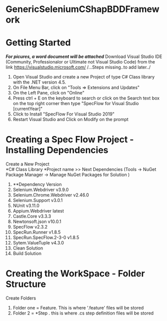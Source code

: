# GenericSeleniumCShapBDDFramework
# Getting Started
***For picures, a word document will be attached***
Download Visual Studio IDE (Community, Professionalor or Ultimate not Visual Studio Code) from the link https://visualstudio.microsoft.com/
/...Steps missing..to add later../
1. Open Visual Studio and create a new Project of type C# Class library with the .NET version 4.5.
2. On File Menu Bar, click on "Tools => Extensions and Updates"
3. On the Left Pane, click on "Online"
4. Press ctrl + E on the keyboard to search or click on the Search text box on the top right corner then type "SpecFlow for Visual Studio [currentYear]"
5. Click to  Install "SpecFlow For Visual Studio 2019"
6. Restart Visual Studio and Click on Modify on the prompt

# Creating a Spec Flow Project - Installing Dependencies
Create a New Project  
  *C# Class Library 
  *Project name >> Next 
Dependencies (Tools -> NuGet Package Manager -> Manage NuGet Packages for Solution ) 
1. **Dependency                    Version 
2. Selenium.Webdriver            v3.9.0 
3. Selenium.Chrome.Webdriver     v2.46.0 
4. Selenium.Support              v3.0.1 
5. NUnit                         v3.11.0 
6. Appium.Webdriver              latest 
7. Castle.Core                   v3.3.3 
8. Newtonsoft.json               v10.0.1 
9. SpecFlow                      v2.3.2 
10. SpecRun.Runner                v1.8.5 
11. SpecRun.SpecFlow.2-3-0        v1.8.5 
12. Sytem.ValueTuple              v4.3.0 
13. Clean Solution  
14. Build Solution 

# Creating the WorkSpace - Folder Structure
Create Folders 
 1. Folder one = Feature. This is where '.feature' files will be stored 
 2.  Folder 2 = *Step . this is where .cs step definition files will be stored
